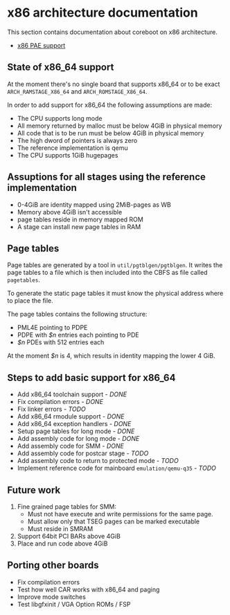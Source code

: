 # x86 architecture documentation

This section contains documentation about coreboot on x86 architecture.

* [x86 PAE support](pae.md)

## State of x86_64 support
At the moment there's no single board that supports x86_64 or to be exact
`ARCH_RAMSTAGE_X86_64` and `ARCH_ROMSTAGE_X86_64`.

In order to add support for x86_64 the following assumptions are made:
* The CPU supports long mode
* All memory returned by malloc must be below 4GiB in physical memory
* All code that is to be run must be below 4GiB in physical memory
* The high dword of pointers is always zero
* The reference implementation is qemu
* The CPU supports 1GiB hugepages

## Assuptions for all stages using the reference implementation
* 0-4GiB are identity mapped using 2MiB-pages as WB
* Memory above 4GiB isn't accessible
* page tables reside in memory mapped ROM
* A stage can install new page tables in RAM

## Page tables
Page tables are generated by a tool in `util/pgtblgen/pgtblgen`. It writes
the page tables to a file which is then included into the CBFS as file called
`pagetables`.

To generate the static page tables it must know the physical address where to
place the file.

The page tables contains the following structure:
* PML4E pointing to PDPE
* PDPE with *$n* entries each pointing to PDE
* *$n* PDEs with 512 entries each

At the moment *$n* is 4, which results in identity mapping the lower 4 GiB.

## Steps to add basic support for x86_64
* Add x86_64 toolchain support - *DONE*
* Fix compilation errors - *DONE*
* Fix linker errors - *TODO*
* Add x86_64 rmodule support - *DONE*
* Add x86_64 exception handlers - *DONE*
* Setup page tables for long mode - *DONE*
* Add assembly code for long mode - *DONE*
* Add assembly code for SMM - *DONE*
* Add assembly code for postcar stage - *TODO*
* Add assembly code to return to protected mode - *TODO*
* Implement reference code for mainboard `emulation/qemu-q35` - *TODO*

## Future work

1. Fine grained page tables for SMM:
   * Must not have execute and write permissions for the same page.
   * Must allow only that TSEG pages can be marked executable
   * Must reside in SMRAM
2. Support 64bit PCI BARs above 4GiB
3. Place and run code above 4GiB

## Porting other boards
* Fix compilation errors
* Test how well CAR works with x86_64 and paging
* Improve mode switches
* Test libgfxinit / VGA Option ROMs / FSP
